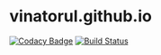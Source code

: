 # vinatorul.github.io
[![Codacy Badge](https://api.codacy.com/project/badge/Grade/bd3497b40f9e438e9f849d8ecb1da5fb)](https://www.codacy.com/app/Vinatorul/vinatorul.github.io?utm_source=github.com&utm_medium=referral&utm_content=Vinatorul/vinatorul.github.io&utm_campaign=badger)
[![Build Status](https://travis-ci.org/Vinatorul/vinatorul.github.io.svg?branch=source)](https://travis-ci.org/Vinatorul/vinatorul.github.io)

